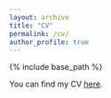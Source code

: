 ```yaml
---
layout: archive
title: "CV"
permalink: /cv/
author_profile: true
---
```


{% include base_path %}

You can find my CV [here](http://melihcanyesilli.com/files/Melih_Can_Yesilli_CV.pdf).
